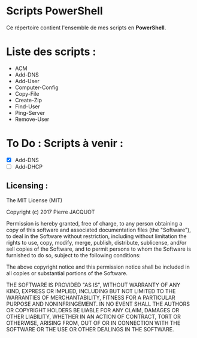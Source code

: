 Scripts PowerShell
==================

Ce répertoire contient l'ensemble de mes scripts en **PowerShell**.

Liste des scripts :
===================
- ACM
- Add-DNS
- Add-User
- Computer-Config
- Copy-File
- Create-Zip
- Find-User
- Ping-Server
- Remove-User

# To Do : Scripts à venir :
- [x] Add-DNS
- [ ] Add-DHCP

Licensing :
-----------
The MIT License (MIT)

Copyright (c) 2017 Pierre JACQUOT

Permission is hereby granted, free of charge, to any person obtaining a copy
of this software and associated documentation files (the "Software"), to deal
in the Software without restriction, including without limitation the rights
to use, copy, modify, merge, publish, distribute, sublicense, and/or sell
copies of the Software, and to permit persons to whom the Software is
furnished to do so, subject to the following conditions:

The above copyright notice and this permission notice shall be included in all
copies or substantial portions of the Software.

THE SOFTWARE IS PROVIDED "AS IS", WITHOUT WARRANTY OF ANY KIND, EXPRESS OR
IMPLIED, INCLUDING BUT NOT LIMITED TO THE WARRANTIES OF MERCHANTABILITY,
FITNESS FOR A PARTICULAR PURPOSE AND NONINFRINGEMENT. IN NO EVENT SHALL THE
AUTHORS OR COPYRIGHT HOLDERS BE LIABLE FOR ANY CLAIM, DAMAGES OR OTHER
LIABILITY, WHETHER IN AN ACTION OF CONTRACT, TORT OR OTHERWISE, ARISING FROM,
OUT OF OR IN CONNECTION WITH THE SOFTWARE OR THE USE OR OTHER DEALINGS IN THE
SOFTWARE.
